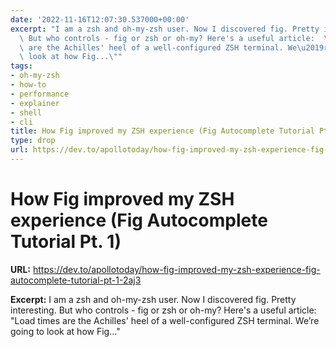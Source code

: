 ```yaml
---
date: '2022-11-16T12:07:30.537000+00:00'
excerpt: "I am a zsh and oh-my-zsh user. Now I discovered fig. Pretty interesting.\
  \ But who controls - fig or zsh or oh-my? Here's a useful article:  \"Load times\
  \ are the Achilles' heel of a well-configured ZSH terminal. We\u2019re going to\
  \ look at how Fig...\""
tags:
- oh-my-zsh
- how-to
- performance
- explainer
- shell
- cli
title: How Fig improved my ZSH experience (Fig Autocomplete Tutorial Pt. 1)
type: drop
url: https://dev.to/apollotoday/how-fig-improved-my-zsh-experience-fig-autocomplete-tutorial-pt-1-2aj3
---
```


# How Fig improved my ZSH experience (Fig Autocomplete Tutorial Pt. 1)

**URL:** https://dev.to/apollotoday/how-fig-improved-my-zsh-experience-fig-autocomplete-tutorial-pt-1-2aj3

**Excerpt:** I am a zsh and oh-my-zsh user. Now I discovered fig. Pretty interesting. But who controls - fig or zsh or oh-my? Here's a useful article:  "Load times are the Achilles' heel of a well-configured ZSH terminal. We’re going to look at how Fig..."
